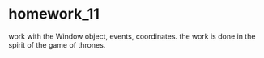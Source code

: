 # homework_11
work with the Window object, events, coordinates.
the work is done in the spirit of the game of thrones.
